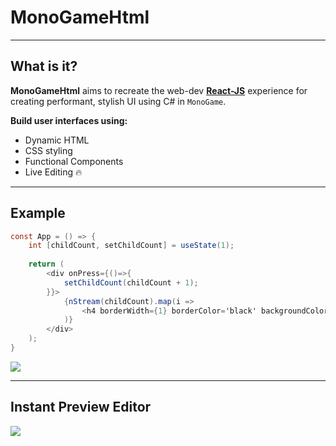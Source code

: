# MonoGameHtml

---

## What is it?

**MonoGameHtml** aims to recreate the web-dev [**React-JS**](https://reactjs.org/) experience for creating performant, stylish UI using C# in `MonoGame`.

**Build user interfaces using:**
* Dynamic HTML
* CSS styling
* Functional Components
* Live Editing 🔥

---

## Example

```cs
const App = () => {
    int [childCount, setChildCount] = useState(1);
    
    return (
        <div onPress={()=>{
            setChildCount(childCount + 1);
        }}>
            {nStream(childCount).map(i => 
                <h4 borderWidth={1} borderColor='black' backgroundColor='lightgray'>{i}</h4>
            )}
        </div>
    );
}
```

<img src="/MonoGameHtmlDocs/images/examples/State.gif" class="MaxImg"/>

---

## Instant Preview Editor

<img src="/MonoGameHtmlDocs/images/examples/Editor.PNG" class="MaxImg"/>


